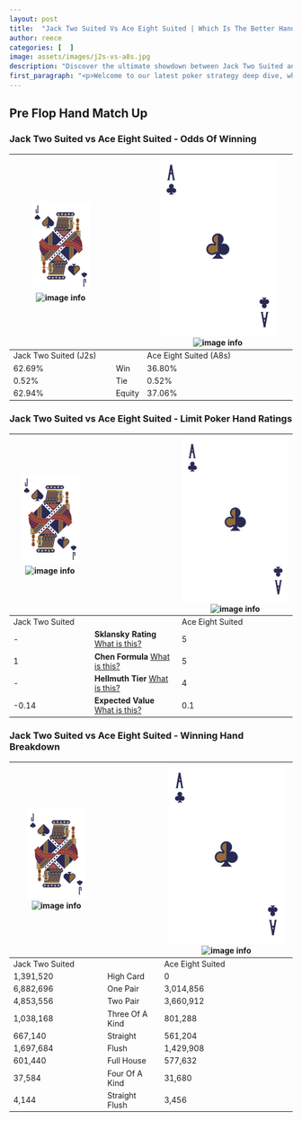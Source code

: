 ```yaml
---
layout: post
title:  "Jack Two Suited Vs Ace Eight Suited | Which Is The Better Hand In Poker? A Complete Guide"
author: reece
categories: [  ]
image: assets/images/j2s-vs-a8s.jpg
description: "Discover the ultimate showdown between Jack Two Suited and Ace Eight Suited in poker! Uncover the odds, strategies, and scenarios where one hand triumphs over the other. Get ready to up your poker game with this thrilling analysis."
first_paragraph: "<p>Welcome to our latest poker strategy deep dive, where we're pitting two distinct hands against each other in a high-stakes showdown: Jack Two Suited vs Ace Eight Suited.</p><p>In the dynamic world of poker, every decision counts, and knowing which hand holds the upper hand is key to your success at the table.</p><p>In this article, we'll dissect these two hands, explore the scenarios where one dominates the other, and equip you with the knowledge to make strategic choices that can tip the odds in your favor.</p><p>Get ready to unravel the intriguing dynamics of these poker hands and elevate your game to new heights.</p>"
---
```




[comment]: # (sp0)

## Pre Flop Hand Match Up

<div class="table hand-ratings" markdown="1"> 



### Jack Two Suited vs Ace Eight Suited - Odds Of Winning


    
| ![image info](assets/images/hand1/J.png) ![image info](assets/images/hand1/2s.png) |  | ![image info](assets/images/hand2/A.png) ![image info](assets/images/hand2/8s.png) |
| -------- | -------- | -------- |
| Jack Two Suited (J2s) |  | Ace Eight Suited (A8s) |
| 62.69% | Win | 36.80% |
| 0.52% | Tie | 0.52% |
| 62.94% | Equity | 37.06% |




[comment]: # (sp1)



### Jack Two Suited vs Ace Eight Suited - Limit Poker Hand Ratings


    
| ![image info](assets/images/hand1/J.png) ![image info](assets/images/hand1/2s.png) |  | ![image info](assets/images/hand2/A.png) ![image info](assets/images/hand2/8s.png) |
| -------- | -------- | -------- |
| Jack Two Suited |  | Ace Eight Suited |
| - | **Sklansky Rating** [What is this?](/sklansky-rating-explained) | 5 |
| 1 | **Chen Formula** [What is this?](/chen-formula-explained) | 5 |
| - | **Hellmuth Tier** [What is this?](/Hellmuth-tier-explained) | 4 |
| -0.14 | **Expected Value** [What is this?](/expected-value-explained) | 0.1 |




[comment]: # (sp2)



### Jack Two Suited vs Ace Eight Suited - Winning Hand Breakdown


    
| ![image info](assets/images/hand1/J.png) ![image info](assets/images/hand1/2s.png) |  | ![image info](assets/images/hand2/A.png) ![image info](assets/images/hand2/8s.png) |
| -------- | -------- | -------- |
| Jack Two Suited |  | Ace Eight Suited |
| 1,391,520 | High Card | 0 |
| 6,882,696 | One Pair | 3,014,856 |
| 4,853,556 | Two Pair | 3,660,912 |
| 1,038,168 | Three Of A Kind | 801,288 |
| 667,140 | Straight | 561,204 |
| 1,697,684 | Flush | 1,429,908 |
| 601,440 | Full House | 577,632 |
| 37,584 | Four Of A Kind | 31,680 |
| 4,144 | Straight Flush | 3,456 |




[comment]: # (sp3)



</div>

[comment]: # (sp4)



[comment]: # (sp5)

